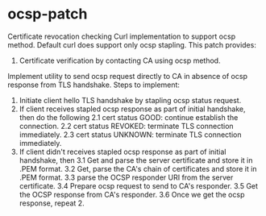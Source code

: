 # ocsp-patch
Certificate revocation checking
Curl implementation to support ocsp method. Default curl does support only ocsp stapling.
This patch provides:
1. Certificate verification by contacting CA using ocsp method.

Implement utility to send ocsp request directly to CA in absence of ocsp response from TLS handshake.
Steps to implement:
1. Initiate client hello TLS handshake by stapling ocsp status request.
2. If client receives stapled ocsp response as part of initial handshake, then do the following
2.1 cert status GOOD: continue establish the connection.
2.2 cert status REVOKED: terminate TLS connection immediately.
2.3 cert status UNKNOWN: terminate TLS connection immediately.
3. If client didn't receives stapled ocsp response as part of initial handshake, then
3.1 Get and parse the server certificate and store it in .PEM format.
3.2 Get, parse the CA's chain of certificates and store it in .PEM format.
3.3 parse the OCSP responder URI from the server certificate.
3.4 Prepare ocsp request to send to CA's responder.
3.5 Get the OCSP response from CA's responder.
3.6 Once we get the ocsp response, repeat 2.
